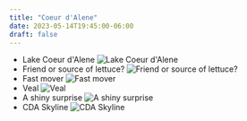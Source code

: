 ```yaml
---
title: "Coeur d'Alene"
date: 2023-05-14T19:45:00-06:00
draft: false
---
```


* Lake Coeur d'Alene
  ![Lake Coeur d'Alene](https://i.imgur.com/eOf32T6.jpeg)
* Friend or source of lettuce?
  ![Friend or source of lettuce?](https://i.imgur.com/pvO3tpn.jpeg)
* Fast mover
  ![Fast mover](https://i.imgur.com/h9zyztp.jpeg)
* Veal
  ![Veal](https://i.imgur.com/uaa6Ron.jpeg)
* A shiny surprise
  ![A shiny surprise](https://i.imgur.com/iLEJ9tY.jpeg)
* CDA Skyline
  ![CDA Skyline](https://i.imgur.com/jBxTcOo.jpeg)
